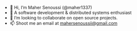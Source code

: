 - 👋 Hi, I’m Maher Senoussi (@maher1337)
- 👀 A software development & distributed systems enthusiast
- 💞️ I’m looking to collaborate on open source projects.
- 📫 Shoot me an email at mahersenoussii@gmail.com
